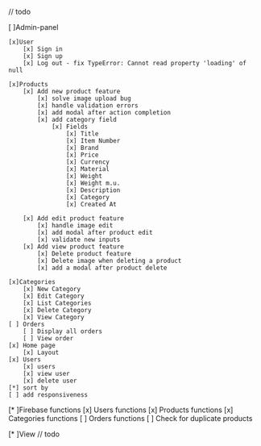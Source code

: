 // todo 

[ ]Admin-panel

    [x]User
        [x] Sign in
        [x] Sign up
        [x] Log out - fix TypeError: Cannot read property 'loading' of null

    [x]Products
        [x] Add new product feature 
            [x] solve image upload bug
            [x] handle validation errors
            [x] add modal after action completion
            [x] add category field
                [x] Fields
                    [x] Title
                    [x] Item Number
                    [x] Brand
                    [x] Price
                    [x] Currency
                    [x] Material
                    [x] Weight
                    [x] Weight m.u.
                    [x] Description
                    [x] Category
                    [x] Created At
   
        [x] Add edit product feature
            [x] handle image edit
            [x] add modal after product edit
            [x] validate new inputs
        [x] Add view product feature
            [x] Delete product feature
            [x] Delete image when deleting a product
            [x] add a modal after product delete

    [x]Categories 
        [x] New Category
        [x] Edit Category
        [x] List Categories
        [x] Delete Category
        [x] View Category
    [ ] Orders
        [ ] Display all orders
        [ ] View order
    [x] Home page 
        [x] Layout
    [x] Users
        [x] users
        [x] view user
        [x] delete user
    [*] sort by 
    [ ] add responsiveness

[* ]Firebase functions
    [x] Users functions
    [x] Products functions
    [x] Categories functions
    [ ] Orders functions
    [ ] Check for duplicate products

[* ]View 
    // todo